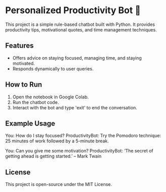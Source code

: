 
# Personalized Productivity Bot 🚀

This project is a simple rule-based chatbot built with Python. It provides productivity tips, motivational quotes, and time management techniques.

## Features
- Offers advice on staying focused, managing time, and staying motivated.
- Responds dynamically to user queries.

## How to Run
1. Open the notebook in Google Colab.
2. Run the chatbot code.
3. Interact with the bot and type 'exit' to end the conversation.

## Example Usage
You: How do I stay focused?
ProductivityBot: Try the Pomodoro technique: 25 minutes of work followed by a 5-minute break.

You: Can you give me some motivation?
ProductivityBot: ‘The secret of getting ahead is getting started.’ – Mark Twain
## License
This project is open-source under the MIT License.
